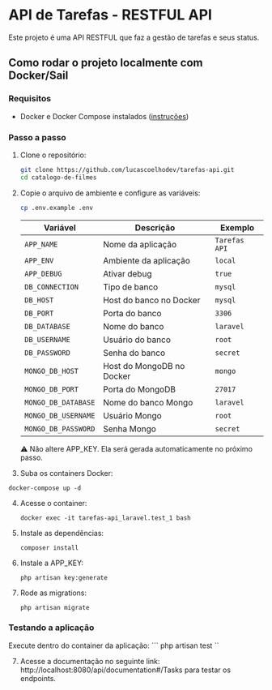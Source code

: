 # API de Tarefas - RESTFUL API

Este projeto é uma API RESTFUL que faz a gestão de tarefas e seus status.


## Como rodar o projeto localmente com Docker/Sail

### Requisitos
- Docker e Docker Compose instalados ([instruções](https://docs.docker.com/get-docker/))

### Passo a passo

1. Clone o repositório:
   ```bash
   git clone https://github.com/lucascoelhodev/tarefas-api.git
   cd catalogo-de-filmes
   ```
2. Copie o arquivo de ambiente e configure as variáveis:
   ```bash
   cp .env.example .env
   ```
   | Variável            | Descrição                 | Exemplo       |
    | ------------------- | ------------------------- | ------------- |
    | `APP_NAME`          | Nome da aplicação         | `Tarefas API` |
    | `APP_ENV`           | Ambiente da aplicação     | `local`       |
    | `APP_DEBUG`         | Ativar debug              | `true`        |
    | `DB_CONNECTION`     | Tipo de banco             | `mysql`       |
    | `DB_HOST`           | Host do banco no Docker   | `mysql`       |
    | `DB_PORT`           | Porta do banco            | `3306`        |
    | `DB_DATABASE`       | Nome do banco             | `laravel`     |
    | `DB_USERNAME`       | Usuário do banco          | `root`        |
    | `DB_PASSWORD`       | Senha do banco            | `secret`      |
    | `MONGO_DB_HOST`     | Host do MongoDB no Docker | `mongo`       |
    | `MONGO_DB_PORT`     | Porta do MongoDB          | `27017`       |
    | `MONGO_DB_DATABASE` | Nome do banco Mongo       | `laravel`     |
    | `MONGO_DB_USERNAME` | Usuário Mongo             | `root`        |
    | `MONGO_DB_PASSWORD` | Senha Mongo               | `secret`      |
   ⚠️ Não altere APP_KEY. Ela será gerada automaticamente no próximo passo.

3. Suba os containers Docker:
```
docker-compose up -d
```   
4. Acesse o container:
    ```
    docker exec -it tarefas-api_laravel.test_1 bash
    ```
5. Instale as dependências:
    ```
    composer install
    ```
5. Instale a APP_KEY:
   ```
   php artisan key:generate
   ```
6. Rode as migrations:
   ```
   php artisan migrate
   ```
### Testando a aplicação
Execute dentro do container da aplicação:
    ```
    php artisan test
    ``

7. Acesse a documentação no seguinte link: http://localhost:8080/api/documentation#/Tasks para testar os endpoints.
